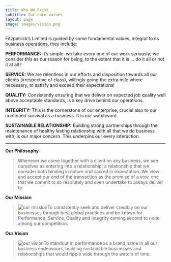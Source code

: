 ```yaml
---
title: Why We Exist
subtitle: Our core values
layout: page
image: images/vision.png
---
```

Fitzpatrick’s Limited is guided by some fundamental values, integral to its business operations, they include:

**PERFORMANCE:**
It’s simple: we take every one of our work seriously; we consider this as our reason for being, to the extent that it is … do it all or not it at all !

**SERVICE:**  We are relentless in our efforts and disposition towards all our clients (irrespective of class), willingly going the extra mile where necessary, to satisfy and exceed their expectations!

**QUALITY:** Consistently ensuring that we deliver on expected job quality well above acceptable standards, is a key drive behind our operations.

**INTEGRITY:** This is the cornerstone of our enterprise, crucial also to our continued survival as a business. It is our watchword.

**SUSTAINABLE RELATIONSHIP:** Building strong partnerships through the maintenance of healthy lasting relationship with all that we do business with, is our major concern. This underpins our every interaction.

---

**Our Philosophy**
> Whenever we come together with a client on any business, we see ourselves as entering into a relationship; a relationship that we consider both binding in nature and sacred in expectation. We view and accept our end of the transaction as the promise of a vow, one that we commit to so resolutely and even undertake to always deliver to.

**Our Mission**
> ![our mission](/public/land-reclaiming.jpg "our mission")To consistently seek and deliver credibly on our businesses through best global practices and be known for Performance, Service, Quality and Integrity coming second to none among our competition.

**Our Vision**
> ![our vision](/assets/images/vision.png "our vision")To standout in performance as a brand name in all our business endeavours, building sustainable businesses and relationships that would ripple wide through the waters of time.